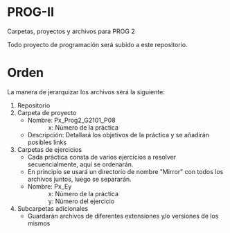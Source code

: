 # PROG-II
Carpetas, proyectos y archivos para PROG 2

Todo proyecto de programación será subido a este repositorio.

# Orden
La manera de jerarquizar los archivos será la siguiente:
  1) Repositorio
  2) Carpeta de proyecto
      - Nombre: Px_Prog2_G2101_P08  
               &nbsp; &nbsp; &nbsp; &nbsp; &nbsp; &nbsp; x: Número de la práctica  
      - Descripción: Detallará los objetivos de la práctica y se añadirán posibles links
  3) Carpetas de ejercicios
      - Cada práctica consta de varios ejercicios a resolver secuencialmente, aquí se ordenarán.
      - En principio se usará un directorio de nombre "Mirror" con todos los archivos juntos, luego se separarán.
      - Nombre: Px_Ey  
               &nbsp; &nbsp; &nbsp; &nbsp; &nbsp; &nbsp; x: Número de la práctica  
               &nbsp; &nbsp; &nbsp; &nbsp; &nbsp; &nbsp; y: Número del ejercicio  
  4) Subcarpetas adicionales
      - Guardarán archivos de diferentes extensiones y/o versiones de los mismos
